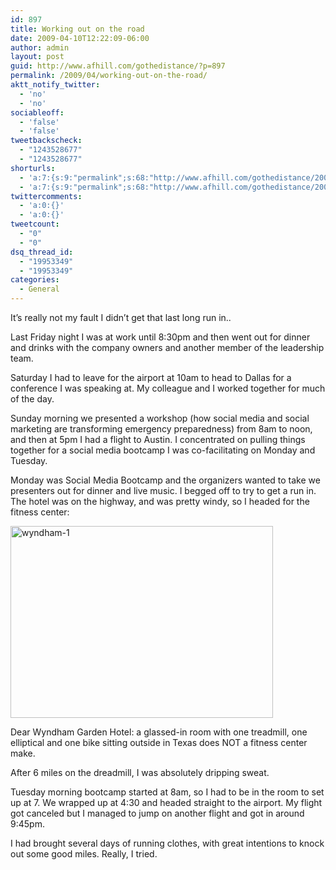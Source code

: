 ```yaml
---
id: 897
title: Working out on the road
date: 2009-04-10T12:22:09-06:00
author: admin
layout: post
guid: http://www.afhill.com/gothedistance/?p=897
permalink: /2009/04/working-out-on-the-road/
aktt_notify_twitter:
  - 'no'
  - 'no'
sociableoff:
  - 'false'
  - 'false'
tweetbackscheck:
  - "1243528677"
  - "1243528677"
shorturls:
  - 'a:7:{s:9:"permalink";s:68:"http://www.afhill.com/gothedistance/2009/04/working-out-on-the-road/";s:4:"isgd";s:17:"http://is.gd/zxJS";s:5:"bitly";s:19:"http://bit.ly/evHqh";s:5:"snipr";s:22:"http://snipr.com/hydhn";s:5:"snurl";s:22:"http://snurl.com/hydhn";s:7:"snipurl";s:24:"http://snipurl.com/hydhn";s:7:"tinyurl";s:25:"http://tinyurl.com/dexbd6";}'
  - 'a:7:{s:9:"permalink";s:68:"http://www.afhill.com/gothedistance/2009/04/working-out-on-the-road/";s:4:"isgd";s:17:"http://is.gd/zxJS";s:5:"bitly";s:19:"http://bit.ly/evHqh";s:5:"snipr";s:22:"http://snipr.com/hydhn";s:5:"snurl";s:22:"http://snurl.com/hydhn";s:7:"snipurl";s:24:"http://snipurl.com/hydhn";s:7:"tinyurl";s:25:"http://tinyurl.com/dexbd6";}'
twittercomments:
  - 'a:0:{}'
  - 'a:0:{}'
tweetcount:
  - "0"
  - "0"
dsq_thread_id:
  - "19953349"
  - "19953349"
categories:
  - General
---
```

It&#8217;s really not my fault I didn&#8217;t get that last long run in..

Last Friday night I was at work until 8:30pm and then went out for dinner and drinks with the company owners and another member of the leadership team. 

Saturday I had to leave for the airport at 10am to head to Dallas for a conference I was speaking at. My colleague and I worked together for much of the day. 

Sunday morning we presented a workshop (how social media and social marketing are transforming emergency preparedness) from 8am to noon, and then at 5pm I had a flight to Austin. I concentrated on pulling things together for a social media bootcamp I was co-facilitating on Monday and Tuesday. 

Monday was Social Media Bootcamp and the organizers wanted to take we presenters out for dinner and live music. I begged off to try to get a run in. The hotel was on the highway, and was pretty windy, so I headed for the fitness center:

[<img src="http://www.afhill.com/gothedistance/wp-content/uploads/2009/04/wyndham-1.jpg" alt="wyndham-1" title="wyndham-1" width="420" height="307" class="aligncenter size-full wp-image-898" />](http://www.afhill.com/gothedistance/wp-content/uploads/2009/04/wyndham-1.jpg)

Dear Wyndham Garden Hotel: a glassed-in room with one treadmill, one elliptical and one bike sitting outside in Texas does NOT a fitness center make. 

After 6 miles on the dreadmill, I was absolutely dripping sweat. 

Tuesday morning bootcamp started at 8am, so I had to be in the room to set up at 7. We wrapped up at 4:30 and headed straight to the airport. My flight got canceled but I managed to jump on another flight and got in around 9:45pm.

I had brought several days of running clothes, with great intentions to knock out some good miles. Really, I tried.